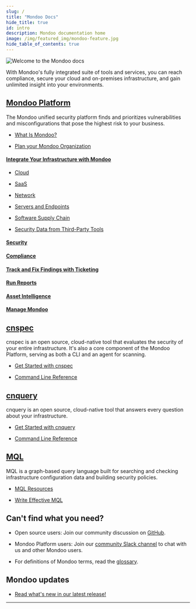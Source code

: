 ```yaml
---
slug: /
title: "Mondoo Docs"
hide_title: true
id: intro
description: Mondoo documentation home
image: /img/featured_img/mondoo-feature.jpg
hide_table_of_contents: true
---
```


![Welcome to the Mondoo docs](/img/docs-home-banner.png)

With Mondoo's fully integrated suite of tools and services, you can reach compliance, secure your cloud and on-premises infrastructure, and gain unlimited insight into your environments.

## [Mondoo Platform](/platform/home/)

The Mondoo unified security platform finds and prioritizes vulnerabilities and misconfigurations that pose the highest risk to your business.

- [What Is Mondoo?](/platform/start/plat-what-is/)

- [Plan your Mondoo Organization](/platform/start/organize/overview/)

#### [Integrate Your Infrastructure with Mondoo](/platform/infra/overview/)

- [Cloud](/platform/infra/cloud/overview/)

- [SaaS](/platform/infra/saas/overview/)

- [Network](/platform/infra/networking/overview/)

- [Servers and Endpoints](/platform/infra/opsys/osoverview/)

- [Software Supply Chain](/platform/infra/supply/overview/)

- [Security Data from Third-Party Tools](/platform/infra/imports/overview/)

#### [Security](/platform/security/overview/)

#### [Compliance](/platform/compliance/overview/)

#### [Track and Fix Findings with Ticketing](/platform/ticketing/overview/)

#### [Run Reports](/platform/reporting/overview/)

#### [Asset Intelligence](/platform/intel/overview/)

#### [Manage Mondoo](/platform/maintain/overview/)

## [cnspec](/cnspec/home/)

cnspec is an open source, cloud-native tool that evaluates the security of your entire infrastructure. It's also a core component of the Mondoo Platform, serving as both a CLI and an agent for scanning.

- [Get Started with cnspec](cnspec/)

- [Command Line Reference](/cnspec/cli/cnspec/)

## [cnquery](/cnquery/home)

cnquery is an open source, cloud-native tool that answers every question about your infrastructure.

- [Get Started with cnquery](cnquery/)

- [Command Line Reference](/cnquery/cli/cnquery/)

## [MQL](/mql/home/)

MQL is a graph-based query language built for searching and checking infrastructure configuration data and building security policies.

- [MQL Resources](/mql/resources/)

- [Write Effective MQL](/mql/mql.write/)

## Can't find what you need?

- Open source users: Join our community discussion on <a href="https://github.com/orgs/mondoohq/discussions">GitHub</a>.

- Mondoo Platform users: Join our <a href="https://mondoo.link/slack">community Slack channel</a> to chat with us and other Mondoo users.

- For definitions of Mondoo terms, read the [glossary](/glossary/).

## Mondoo updates

- [Read what's new in our latest release!](releases)

---
